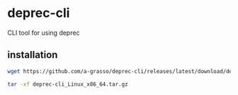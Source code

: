 # deprec-cli
CLI tool for using deprec

## installation

```bash
wget https://github.com/a-grasso/deprec-cli/releases/latest/download/deprec-cli_Linux_x86_64.tar.gz

tar -xf deprec-cli_Linux_x86_64.tar.gz
```